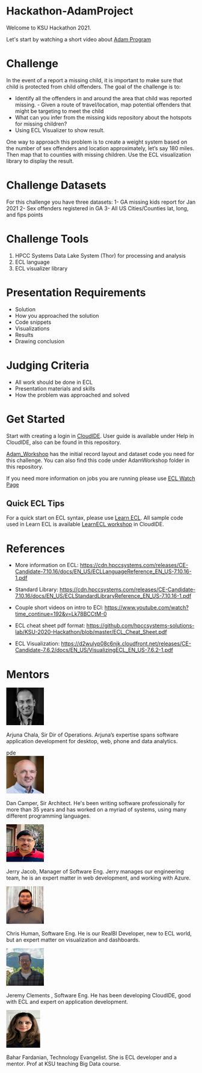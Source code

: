# Hackathon-AdamProject

Welcome to KSU Hackathon 2021. 

Let's start by watching a short video about [Adam Program](https://www.youtube.com/watch?v=j4XeZyTGEtc)

# Challenge
In the event of a report a missing child, it is important to make sure that child is protected from child offenders. The goal of the challenge is to:
- Identify all the offenders in and around the area that child was reported missing. - Given a route of travel/location, map potential offenders that might be targeting to meet the child 
- What can you infer from the missing kids repository about the hotspots for missing children? 
- Using ECL Visualizer to show result.

One way to approach this problem is to create a weight system based on the number of sex offenders and location approximately, let’s say 180 miles. Then map that to counties with missing children. Use the ECL visualization library to display the result.

# Challenge Datasets
For this challenge you have three datasets:
1-	GA missing kids report for Jan 2021
2-	Sex offenders registered in GA
3-	All US Cities/Counties lat, long, and fips points


# Challenge Tools

1.	HPCC Systems Data Lake System (Thor) for processing and analysis
2.	ECL language 
3.	ECL visualizer library

# Presentation Requirements
- Solution 
- How you approached the solution
- Code snippets 
- Visualizations
- Results
- Drawing conclusion


# Judging Criteria 
- All work should be done in ECL
- Presentation materials and skills 
- How the problem was approached and solved 

# Get Started 

Start with creating a login in [CloudIDE](https://ide.hpccsystems.com/).
User guide is available under Help in CloudIDE, also can be found in this repository.

[Adam_Workshop](https://ide.hpccsystems.com/workspaces/share/02a3de01-58ae-4239-ac42-909d4628fee6) has the initial record layout and dataset code you need for this challenge. You can also find this code under AdamWorkshop folder in this repository.

If you need more information on jobs you are running please use [ECL Watch Page](http://40.76.26.67:8010)

## Quick ECL Tips

For a quick start on ECL syntax, please use [Learn ECL](https://hpccsystems-solutions-lab.github.io/). All sample code used in Learn ECL is available [LearnECL workshop](https://ide.hpccsystems.com/workspaces/share/291d17d9-e5cb-4fac-83c2-ac5997c28a31) in CloudIDE.

# References
- More information on ECL:
  https://cdn.hpccsystems.com/releases/CE-Candidate-7.10.16/docs/EN_US/ECLLanguageReference_EN_US-7.10.16-1.pdf

- Standard Library:
  https://cdn.hpccsystems.com/releases/CE-Candidate-7.10.16/docs/EN_US/ECLStandardLibraryReference_EN_US-7.10.16-1.pdf

- Couple short videos on intro to ECl:
  https://www.youtube.com/watch?time_continue=192&v=Lk78BCCtM-0

- ECL cheat sheet pdf format:
  https://github.com/hpccsystems-solutions-lab/KSU-2020-Hackathon/blob/master/ECL_Cheat_Sheet.pdf

- ECL Visualization:
  https://d2wulyp08c6njk.cloudfront.net/releases/CE-Candidate-7.6.2/docs/EN_US/VisualizingECL_EN_US-7.6.2-1.pdf


# Mentors

<div class="mentors">

<div>
<img src="./Images/ArjunaChala.jpg" alt="Arjuna Chala " width="100" height="100" />
<p>Arjuna Chala, Sir Dir of Operations. Arjuna’s expertise spans software application development for desktop, web, phone and data analytics.</p>
</div>
pde
<div>
<img src="./Images/DanCamp.jpg" alt="Dan Camper" width="100" height="100" />
<p>Dan Camper, Sir Architect. He's been writing software professionally for more than 35 years and has worked on a myriad of systems, using many different programming languages.</p>
</div>

<div>
<img src="./Images/Jerry.png" alt="Bahar Fardanian" width="100" height="100"/>
<p>Jerry Jacob, Manager of Software Eng. Jerry manages our engineering team, he is an expert matter in web development, and working with Azure.</p>
</div>


<div>
<img src="./Images/chris.jpg" alt="Chris Human" width="100" />
<p>Chris Human, Software Eng. He is our RealBI Developer, new to ECL world, but an expert matter on visualization and dashboards.</p>
</div>

<div>
<img src="./Images/jeremy.jpg" alt="Jeremy Clements" width="100" height="100"/>
<p>Jeremy Clements , Software Eng. He has been developing CloudIDE, good with ECL and expert on application development.</p>
</div>

<div>
<img src="./Images/Bahar.png" alt="Bahar Fardanian" width="90" height="100"/>
<p>Bahar Fardanian, Technology Evangelist. She is ECL developer and a mentor. Prof at KSU teaching Big Data course.</p>
</div>

<div></div>
</div>

